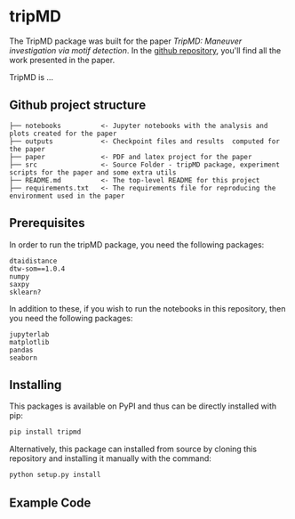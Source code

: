 # tripMD

The TripMD package was built for the paper *TripMD: Maneuver investigation via motif detection*. In the 
[github repository](https://github.com/misilva73/tripMD), you'll find all the work presented in the paper.
 
TripMD is ...

## Github project structure

    ├── notebooks          <- Jupyter notebooks with the analysis and plots created for the paper
    ├── outputs            <- Checkpoint files and results  computed for the paper
    ├── paper              <- PDF and latex project for the paper
    ├── src                <- Source Folder - tripMD package, experiment scripts for the paper and some extra utils
    ├── README.md          <- The top-level README for this project
    ├── requirements.txt   <- The requirements file for reproducing the environment used in the paper

## Prerequisites

In order to run the tripMD package, you need the following packages:

    dtaidistance
    dtw-som==1.0.4
    numpy
    saxpy
    sklearn?
    
    
In addition to these, if you wish to run the notebooks in this repository, then you need the following packages:

    jupyterlab
    matplotlib
    pandas
    seaborn

## Installing

This packages is available on PyPI and thus can be directly installed with pip:

```bash
pip install tripmd
```

Alternatively, this package can installed from source by cloning this repository and installing it manually with the 
command:

```bash
python setup.py install
```

## Example Code